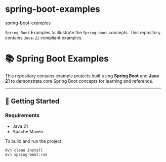 # spring-boot-examples
spring-boot-examples

`Spring Boot` Examples to illustrate the `Spring-boot` concepts. This repository contains `Java-21` compliant examples.


# 📚 Spring Boot Examples

This repository contains example projects built using **Spring Boot** and **Java 21** to demonstrate core Spring Boot concepts for learning and reference.

---

## 🚀 Getting Started

### Requirements

- Java 21
- Apache Maven

To build and run the project:

```bash
mvn clean install
mvn spring-boot:run

